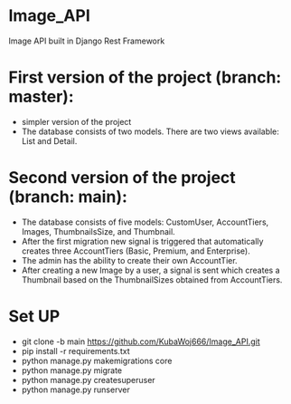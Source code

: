 # Image_API
Image API built in Django Rest Framework

# First version of the project **(branch: master):**
- simpler version of the project
- The database consists of two models. There are two views available: List and Detail.

# Second version of the project **(branch: main):**
- The database consists of five models: CustomUser, AccountTiers, Images, ThumbnailsSize, and Thumbnail.
- After the first migration new signal is triggered that automatically creates three AccountTiers (Basic, Premium, and Enterprise).
- The admin has the ability to create their own AccountTier.
- After creating a new Image by a user, a signal is sent which creates a Thumbnail based on the ThumbnailSizes obtained from AccountTiers.

# Set UP
- git clone -b main https://github.com/KubaWoj666/Image_API.git
- pip install -r requirements.txt
- python manage.py makemigrations core
- python manage.py migrate
- python manage.py createsuperuser
- python manage.py runserver
